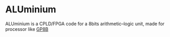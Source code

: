 # ALUminium
ALUminium is a CPLD/FPGA code for a 8bits arithmetic–logic unit, made for processor like [GP8B](https://github.com/JonathSpirit/GP8B)
